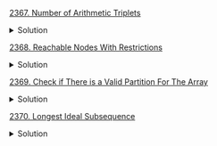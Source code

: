 [2367. Number of Arithmetic Triplets](https://leetcode.com/contest/weekly-contest-305/problems/number-of-arithmetic-triplets/)

<details><summary>Solution</summary>

![](https://github.com/archishmanghos/code-images/blob/master/Leetcode/2367.png)

</details>

[2368. Reachable Nodes With Restrictions](https://leetcode.com/contest/weekly-contest-305/problems/reachable-nodes-with-restrictions/)

<details><summary>Solution</summary>

![](https://github.com/archishmanghos/code-images/blob/master/Leetcode/2368.png)

</details>

[2369. Check if There is a Valid Partition For The Array](https://leetcode.com/contest/weekly-contest-305/problems/check-if-there-is-a-valid-partition-for-the-array/)

<details><summary>Solution</summary>

![](https://github.com/archishmanghos/code-images/blob/master/Leetcode/2369.png)

</details>

[2370. Longest Ideal Subsequence](https://leetcode.com/contest/weekly-contest-305/problems/longest-ideal-subsequence/)

<details><summary>Solution</summary>

![](https://github.com/archishmanghos/code-images/blob/master/Leetcode/2370.png)

</details>